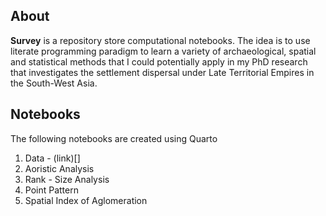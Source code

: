 ## About

**Survey** is a repository store computational notebooks. The idea is to use literate programming paradigm to learn a variety of archaeological, spatial and statistical methods that I could potentially apply in my PhD research that investigates the settlement dispersal under Late Territorial Empires in the South-West Asia.


## Notebooks

The following notebooks are created using Quarto

1. Data - (link)[]
2. Aoristic Analysis
3. Rank - Size Analysis
4. Point Pattern
5. Spatial Index of Aglomeration
